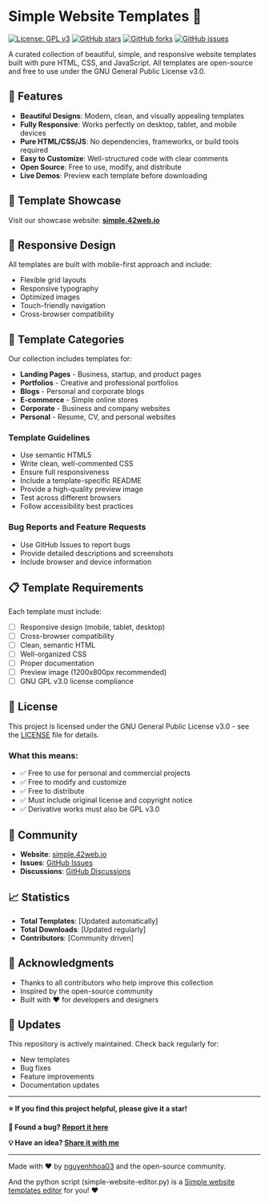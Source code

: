 # Simple Website Templates 🚀

[![License: GPL v3](https://img.shields.io/badge/License-GPLv3-blue.svg)](https://www.gnu.org/licenses/gpl-3.0)
[![GitHub stars](https://img.shields.io/github/stars/nguyenhhoa03/simple-website.svg)](https://github.com/nguyenhhoa03/simple-website/stargazers)
[![GitHub forks](https://img.shields.io/github/forks/nguyenhhoa03/simple-website.svg)](https://github.com/nguyenhhoa03/simple-website/network)
[![GitHub issues](https://img.shields.io/github/issues/nguyenhhoa03/simple-website.svg)](https://github.com/nguyenhhoa03/simple-website/issues)

A curated collection of beautiful, simple, and responsive website templates built with pure HTML, CSS, and JavaScript. All templates are open-source and free to use under the GNU General Public License v3.0.

## 🌟 Features

- **Beautiful Designs**: Modern, clean, and visually appealing templates
- **Fully Responsive**: Works perfectly on desktop, tablet, and mobile devices
- **Pure HTML/CSS/JS**: No dependencies, frameworks, or build tools required
- **Easy to Customize**: Well-structured code with clear comments
- **Open Source**: Free to use, modify, and distribute
- **Live Demos**: Preview each template before downloading

## 🎨 Template Showcase

Visit our showcase website: **[simple.42web.io](http://simple.42web.io)**

## 📱 Responsive Design

All templates are built with mobile-first approach and include:
- Flexible grid layouts
- Responsive typography
- Optimized images
- Touch-friendly navigation
- Cross-browser compatibility

## 🎯 Template Categories

Our collection includes templates for:
- **Landing Pages** - Business, startup, and product pages
- **Portfolios** - Creative and professional portfolios
- **Blogs** - Personal and corporate blogs
- **E-commerce** - Simple online stores
- **Corporate** - Business and company websites
- **Personal** - Resume, CV, and personal websites

### Template Guidelines
- Use semantic HTML5
- Write clean, well-commented CSS
- Ensure full responsiveness
- Include a template-specific README
- Provide a high-quality preview image
- Test across different browsers
- Follow accessibility best practices

### Bug Reports and Feature Requests
- Use GitHub Issues to report bugs
- Provide detailed descriptions and screenshots
- Include browser and device information

## 📋 Template Requirements

Each template must include:
- [ ] Responsive design (mobile, tablet, desktop)
- [ ] Cross-browser compatibility
- [ ] Clean, semantic HTML
- [ ] Well-organized CSS
- [ ] Proper documentation
- [ ] Preview image (1200x800px recommended)
- [ ] GNU GPL v3.0 license compliance

## 📄 License

This project is licensed under the GNU General Public License v3.0 - see the [LICENSE](LICENSE) file for details.

### What this means:
- ✅ Free to use for personal and commercial projects
- ✅ Free to modify and customize
- ✅ Free to distribute
- ✅ Must include original license and copyright notice
- ✅ Derivative works must also be GPL v3.0

## 🤝 Community

- **Website**: [simple.42web.io](http://simple.42web.io)
- **Issues**: [GitHub Issues](https://github.com/nguyenhhoa03/simple-website/issues)
- **Discussions**: [GitHub Discussions](https://github.com/nguyenhhoa03/simple-website/discussions)

## 📈 Statistics

- **Total Templates**: [Updated automatically]
- **Total Downloads**: [Updated regularly]
- **Contributors**: [Community driven]

## 🫶 Acknowledgments

- Thanks to all contributors who help improve this collection
- Inspired by the open-source community
- Built with ❤️ for developers and designers

## 🔄 Updates

This repository is actively maintained. Check back regularly for:
- New templates
- Bug fixes
- Feature improvements
- Documentation updates

---

**⭐ If you find this project helpful, please give it a star!**

**🐛 Found a bug? [Report it here](https://github.com/nguyenhhoa03/simple-website/issues)**

**💡 Have an idea? [Share it with me](mailto:nguyenhhoa03@gmail.com)**

---

Made with ❤️ by [nguyenhhoa03](https://github.com/nguyenhhoa03) and the open-source community.

And the python script (simple-website-editor.py) is a [Simple website templates editor](https://github.com/nguyenhhoa03/html-editor) for you! ❤️
